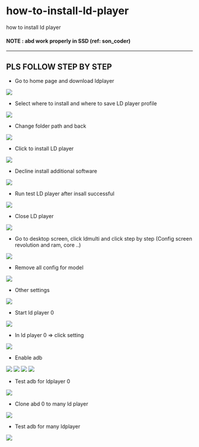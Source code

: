 # how-to-install-ld-player
how to install ld player

#### NOTE : abd work properly in SSD (ref: son_coder)
<hr/>

## PLS FOLLOW STEP BY STEP
+ Go to home page and download ldplayer
<img src="img/Screenshot_1.png"/>

+ Select where to install and where to save LD player profile
<img src="img/Screenshot_2.png"/>

+ Change folder path and back
<img src="img/Screenshot_3.png"/>

+ Click to install LD player
<img src="img/Screenshot_4.png"/>

+ Decline install additional software
<img src="img/Screenshot_5.png"/>

+ Run test LD player after insall successful
<img src="img/Screenshot_6.png"/>

+ Close LD player
<img src="img/Screenshot_7.png"/>

+ Go to desktop screen, click ldmulti and click step by step (Config screen revolution and ram, core ..)
<img src="img/Screenshot_9.png"/>

+ Remove all config for model
<img src="img/Screenshot_10.png"/>

+ Other settings
<img src="img/Screenshot_11.png"/>

+ Start ld player 0
<img src="img/Screenshot_12.png"/>

+ In ld player 0 => click setting
<img src="img/Screenshot_13.png"/>

+ Enable adb
<img src="img/Screenshot_14.png"/>
<img src="img/Screenshot_15.png"/>
<img src="img/Screenshot_16.png"/>
<img src="img/Screenshot_17.png"/>


+ Test adb for ldplayer 0
<img src="img/Screenshot_18.png"/>

+ Clone abd 0 to many ld player
<img src="img/Screenshot_19.png"/>

+ Test adb for many ldplayer
<img src="img/Screenshot_20.png"/>

